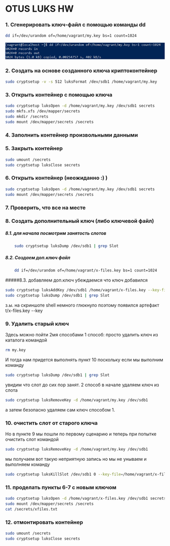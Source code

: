 # OTUS LUKS HW

### 1. Сгенерировать ключ-файл с помощью команды dd
```bash
dd if=/dev/urandom of=/home/vagrant/my.key bs=1 count=1024  
```
![screen1](https://github.com/MelnikovAlexey/vagrant/blob/hw-10/screen/screen1.png)
### 2. Создать на основе созданного ключа криптоконтейнер
```bash
sudo cryptsetup -v -s 512 luksFormat /dev/sdb1 /home/vagrant/my.key  
```

### 3. Открыть контейнер с помощью ключа
```bash
sudo cryptsetup luksOpen -d /home/vagrant/my.key /dev/sdb1 secrets
sudo mkfs.xfs /dev/mapper/secrets
sudo mkdir /secrets
sudo mount /dev/mapper/secrets /secrets  
```


### 4. Заполнить контейнер произвольными данными




### 5. Закрыть контейнер
```bash
sudo umount /secrets
sudo cryptsetup luksClose secrets  
```

### 6. Открыть контейнер (неожиданно :) )
```bash
sudo cryptsetup luksOpen -d /home/vagrant/my.key /dev/sdb1 secrets
sudo mount /dev/mapper/secrets /secrets 
```

### 7. Проверить, что все на месте


### 8. Создать дополнительный ключ (либо ключевой файл)
##### 8.1. для начала посмотрим занятость слотов 
```bash
	sudo cryptsetup luksDump /dev/sdb1 | grep Slot
```
##### 8.2. Создаем доп.ключ файл
```bash
	dd if=/dev/urandom of=/home/vagrant/x-files.key bs=1 count=1024
```
#####8.3. добавляем доп.ключ убеждаемся что ключ добавился
```bash
sudo cryptsetup luksAddKey /dev/sdb1 /home/vagrant/x-files.key --key-file=/home/vagrant/my.key
sudo cryptsetup luksDump /dev/sdb1 | grep Slot
```

з.ы. на скриншоте shell немного глюкнуло поэтому появился артефакт  t/x-files.key --key
 
### 9. Удалить старый ключ
Здесь можно пойти 2мя способами
1 способ: просто удалить ключ из каталога командой 
```bash
rm my.key
```



И тогда нам придется выполнять пункт 10 поскольку если мы выполним команду 
```bash
sudo cryptsetup luksDump /dev/sdb1 | grep Slot
``` 
увидим что слот до сих пор занят.
2 способ в начале удаляем ключ из слота 
```bash
sudo cryptsetup luksRemoveKey -d /home/vagrant/my.key /dev/sdb1
```
а затем безопасно  удаляем сам ключ способом 1. 

### 10. очистить слот от старого ключа
Но в пункте 9 мы пошли по первому сценарию и теперь при попытке очистить слот командой 
```bash
sudo cryptsetup luksRemoveKey -d /home/vagrant/my.key /dev/sdb1
```
мы получаем вот такую неприятную запись
 но мы не унываем и выполняем команду 
 ```bash
 sudo cryptsetup luksKillSlot /dev/sdb1 0 --key-file=/home/vagrant/x-files.key
```
### 11. проделать пункты 6-7 с новым ключом
```bash
sudo cryptsetup luksOpen -d /home/vagrant/x-files.key /dev/sdb1 secrets 
sudo mount /dev/mapper/secrets /secrets
cat /secrets/xfiles.txt
```

### 12. отмонтировать контейнер
```bash
sudo umount /secrets
sudo cryptsetup luksClose secrets  
```

